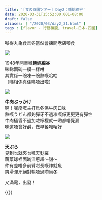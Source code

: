 ```yaml
---
title: '[食の四国ツアー] Day2：麺処綿谷'
date: 2020-03-31T15:52:00.001+08:00
draft: false
aliases: [ "/2020/03/day2_31.html" ]
tags : [flavor - 行膳積腹, travel-日本-四國]
---
```


嚟得丸亀食烏冬當然會揀間老店嚟食  

![](/images/shikoku2b.jpg)

1948年開業嘅**麺処綿谷**  
咪睇兩碗一模一樣咁  
其實係一碗凍一碗熱嘅哈哈  
（睇相係真係睇唔出啦）  

![](/images/shikoku2b1.jpg)

**牛肉ぶっかけ**  
啊！呢度嘅主打烏冬係牛肉口味  
熱嘅うどん都夠彈牙不過凍嘅係更更更有彈性  
牛肉極香不過加咗檸檬就一啲都唔覺漏  
味道唔會好鹹，做早餐啱啱好  

![](/images/shikoku2b2.jpg)

**天ぷら**  
見到乜就夾乜嘅天麩羅  
蔬菜球裡面啲洋蔥超～甜～  
仲有差唔多前臂咁長嘅炸魷魚  
爽滑彈牙絕對輸唔過啲烏冬  
  
  
叉滿電，出發！  
  
{{<shikoku>}}
